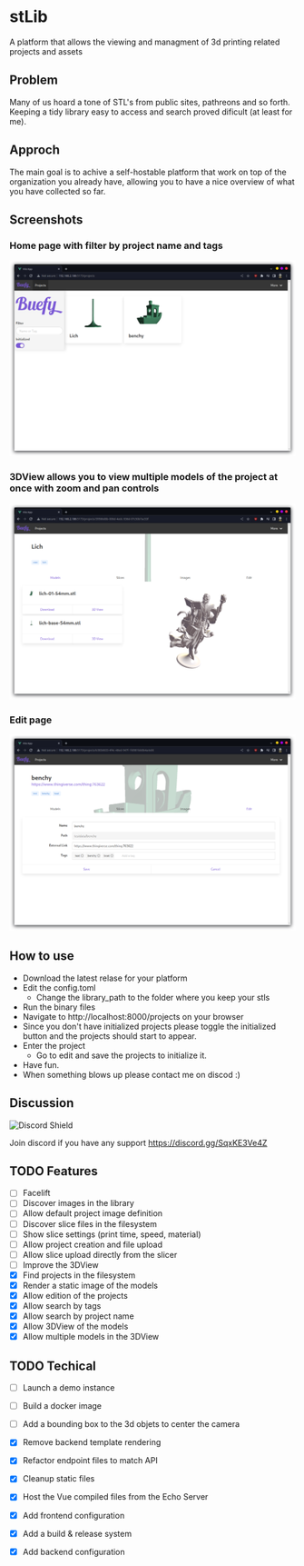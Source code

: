 # stLib
A platform that allows the viewing and managment of 3d printing related projects and assets


## Problem
Many of us hoard a tone of STL's from public sites, pathreons and so forth. Keeping a tidy library easy to access and search proved dificult (at least for me).

## Approch
The main goal is to achive a self-hostable platform that work on top of the organization you already have, allowing you to have a nice overview of what you have collected so far.

## Screenshots

### Home page with filter by project name and tags
![Home](/docs/Home.png)
### 3DView allows you to view multiple models of the project at once with zoom and pan controls
![3DView](/docs/3DView.png)
### Edit page
![Edit](/docs/Edit.png)

## How to use
- Download the latest relase for your platform
- Edit the config.toml
    - Change the library_path to the folder where you keep your stls
- Run the binary files
- Navigate to http://localhost:8000/projects on your browser
- Since you don't have initialized projects please toggle the initialized button and the projects should start to appear.
- Enter the project
    - Go to edit and save the projects to initialize it.
- Have fun.
- When something blows up please contact me on discod :)

## Discussion
![Discord Shield](https://discordapp.com/api/guilds/1013417395777450034/widget.png?style=shield)

Join discord if you have any support https://discord.gg/SqxKE3Ve4Z


## TODO Features

- [ ] Facelift
- [ ] Discover images in the library
- [ ] Allow default project image definition
- [ ] Discover slice files in the filesystem
- [ ] Show slice settings (print time, speed, material)
- [ ] Allow project creation and file upload
- [ ] Allow slice upload directly from the slicer
- [ ] Improve the 3DView
- [x] Find projects in the filesystem
- [x] Render a static image of the models
- [x] Allow edition of the projects
- [x] Allow search by tags
- [x] Allow search by project name
- [x] Allow 3DView of the models
- [x] Allow multiple models in the 3DView

## TODO Techical

- [ ] Launch a demo instance
- [ ] Build a docker image
- [ ] Add a bounding box to the 3d objets to center the camera
- [x] Remove backend template rendering
- [x] Refactor endpoint files to match API
- [x] Cleanup static files
- [x] Host the Vue compiled files from the Echo Server
- [x] Add frontend configuration
- [x] Add a build & release system
- [x] Add backend configuration
 
